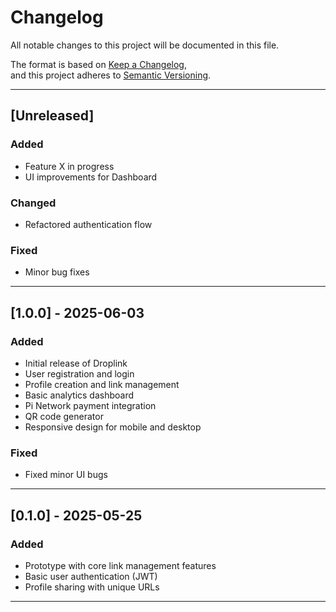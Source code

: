 # Changelog

All notable changes to this project will be documented in this file.

The format is based on [Keep a Changelog](https://keepachangelog.com/en/1.0.0/),  
and this project adheres to [Semantic Versioning](https://semver.org/spec/v2.0.0.html).

---

## [Unreleased]

### Added
- Feature X in progress
- UI improvements for Dashboard

### Changed
- Refactored authentication flow

### Fixed
- Minor bug fixes

---

## [1.0.0] - 2025-06-03

### Added
- Initial release of Droplink  
- User registration and login  
- Profile creation and link management  
- Basic analytics dashboard  
- Pi Network payment integration  
- QR code generator  
- Responsive design for mobile and desktop

### Fixed
- Fixed minor UI bugs  

---

## [0.1.0] - 2025-05-25

### Added
- Prototype with core link management features  
- Basic user authentication (JWT)  
- Profile sharing with unique URLs  

---

